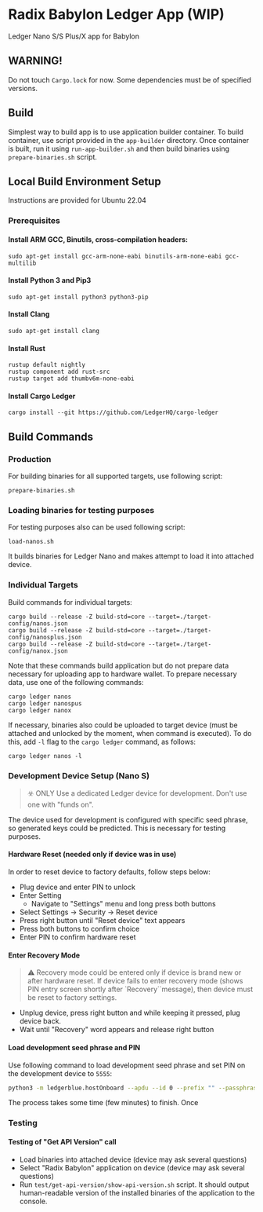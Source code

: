 # Radix Babylon Ledger App (WIP)
Ledger Nano S/S Plus/X app for Babylon

## WARNING!
Do not touch `Cargo.lock` for now. Some dependencies must be of specified versions.

## Build
Simplest way to build app is to use application builder container. To build container, use script provided 
in the `app-builder` directory. Once container is built, run it using `run-app-builder.sh` and then build 
binaries using `prepare-binaries.sh` script. 

## Local Build Environment Setup
Instructions are provided for Ubuntu 22.04

### Prerequisites
#### Install ARM GCC, Binutils, cross-compilation headers:
```
sudo apt-get install gcc-arm-none-eabi binutils-arm-none-eabi gcc-multilib
```

#### Install Python 3 and Pip3
```
sudo apt-get install python3 python3-pip
```

#### Install Clang
```
sudo apt-get install clang
```

#### Install Rust
```curl --proto '=https' --tlsv1.2 -sSf https://sh.rustup.rs | sh
rustup default nightly
rustup component add rust-src
rustup target add thumbv6m-none-eabi
```

#### Install Cargo Ledger
`cargo install --git https://github.com/LedgerHQ/cargo-ledger`

## Build Commands
### Production
For building binaries for all supported targets, use following script:
```
prepare-binaries.sh
```
### Loading binaries for testing purposes
For testing purposes also can be used following script:
```
load-nanos.sh
```
It builds binaries for Ledger Nano and makes attempt to load it into attached device.
### Individual Targets
Build commands for individual targets:
```
cargo build --release -Z build-std=core --target=./target-config/nanos.json
cargo build --release -Z build-std=core --target=./target-config/nanosplus.json
cargo build --release -Z build-std=core --target=./target-config/nanox.json
```
Note that these commands build application but do not prepare data necessary for uploading app to hardware wallet.
To prepare necessary data, use one of the following commands:
```
cargo ledger nanos
cargo ledger nanospus
cargo ledger nanox
```
If necessary, binaries also could be uploaded to target device (must be attached and unlocked by the moment, when command is executed).
To do this, add `-l` flag to the `cargo ledger` command, as follows:
```
cargo ledger nanos -l
```
### Development Device Setup (Nano S)
> ☣️ ONLY Use a dedicated Ledger device for development. Don't use one with "funds on". 

The device used for development is configured with specific seed phrase, so generated keys could be predicted.
This is necessary for testing purposes.

#### Hardware Reset (needed only if device was in use) 
In order to reset device to factory defaults, follow steps below:
- Plug device and enter PIN to unlock
- Enter Setting
  - Navigate to "Settings" menu and long press both buttons
- Select Settings -> Security -> Reset device
- Press right button until "Reset device" text appears
- Press both buttons to confirm choice
- Enter PIN to confirm hardware reset

#### Enter Recovery Mode
> ⚠️ Recovery mode could be entered only if device is brand new or after hardware reset. If device fails to enter recovery mode (shows PIN entry screen shortly after `Recovery``message), then device must be reset to factory settings.️

- Unplug device, press right button and while keeping it pressed, plug device back.
- Wait until "Recovery" word appears and release right button

#### Load development seed phrase and PIN
Use following command to load development seed phrase and set PIN on the development device to `5555`:
```sh
python3 -m ledgerblue.hostOnboard --apdu --id 0 --prefix "" --passphrase "" --pin 5555 --words "equip will roof matter pink blind book anxiety banner elbow sun young"
```
The process takes some time (few minutes) to finish. Once 

### Testing
#### Testing of "Get API Version" call
- Load binaries into attached device (device may ask several questions)
- Select "Radix Babylon" application on device (device may ask several questions)
- Run `test/get-api-version/show-api-version.sh` script. It should output human-readable version of the installed binaries of the application to the console.
